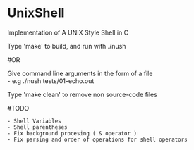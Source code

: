 # UnixShell
Implementation of A UNIX Style Shell in C

Type 'make' to build, and run with ./nush

#OR

Give command line arguments in the form of a file	
	- e.g ./nush tests/01-echo.out


Type 'make clean' to remove non source-code files

#TODO

	- Shell Variables 
	- Shell parentheses  
	- Fix background procesing ( & operator )
	- Fix parsing and order of operations for shell operators
